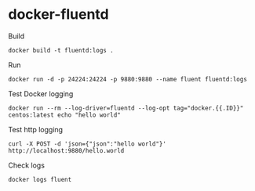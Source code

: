 # docker-fluentd

Build

	docker build -t fluentd:logs .

Run

	docker run -d -p 24224:24224 -p 9880:9880 --name fluent fluentd:logs

Test Docker logging

	docker run --rm --log-driver=fluentd --log-opt tag="docker.{{.ID}}" centos:latest echo "hello world"

Test http logging

	curl -X POST -d 'json={"json":"hello world"}' http://localhost:9880/hello.world

Check logs

	docker logs fluent
